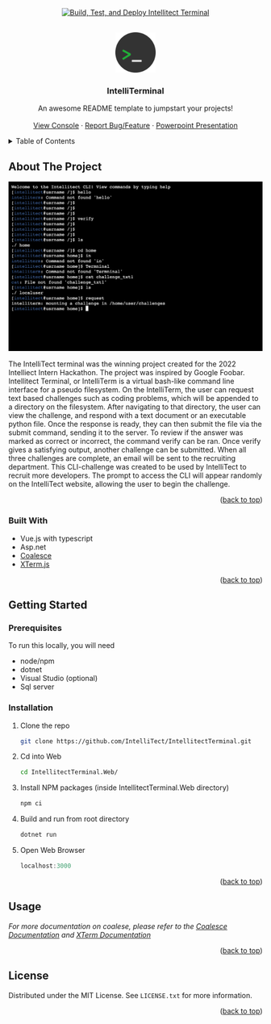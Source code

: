 <a name="readme-top"></a>
<div align="center">

[![Build, Test, and Deploy Intellitect Terminal](https://github.com/IntelliTect/IntellitectTerminal/actions/workflows/Build-Test-And-Deploy.yml/badge.svg?event=push)](https://github.com/IntelliTect/IntellitectTerminal/actions/workflows/Build-Test-And-Deploy.yml)
</div>
<!-- PROJECT LOGO -->
<br />
<div align="center">
  <a href="https://console.intellitect.com">
    <img src="logo.png" alt="Logo" width="80" height="80">
  </a>

  <h3 align="center">IntelliTerminal</h3>

  <p align="center">
    An awesome README template to jumpstart your projects!
    <br />
    <br />
    <a href="https://console.intellitect.com">View Console</a>
    ·
    <a href="https://github.com/IntelliTect/IntellitectTerminal/issues">Report Bug/Feature</a>
    ·
    <a href="https://github.com/IntelliTect/IntellitectTerminal/files/9295965/presentation.pptx">Powerpoint Presentation</a>
  </p>
</div>

<!-- TABLE OF CONTENTS -->
<details>
  <summary>Table of Contents</summary>
  <ol>
    <li>
      <a href="#about-the-project">About The Project</a>
      <ul>
        <li><a href="#built-with">Built With</a></li>
      </ul>
    </li>
    <li>
      <a href="#getting-started">Getting Started</a>
      <ul>
        <li><a href="#prerequisites">Prerequisites</a></li>
        <li><a href="#installation">Installation</a></li>
      </ul>
    </li>
    <li><a href="#license">License</a></li>
  </ol>
</details>

<!-- ABOUT THE PROJECT -->
## About The Project

[![Intellitect Terminal](./screenshot.png)](https://console.intellitect.com)

The IntelliTect terminal was the winning project created for the 2022 Intelliect Intern Hackathon. The project was inspired by Google Foobar. Intellitect Terminal, or IntelliTerm is a virtual bash-like command line interface for a pseudo filesystem. On the IntelliTerm, the user can request text based challenges such as coding problems, which will be appended to a directory on the filesystem. After navigating to that directory, the user can view the challenge, and respond with a text document or an executable python file. Once the response is ready, they can then submit the file via the submit command, sending it to the server. To review if the answer was marked as correct or incorrect, the command verify can be ran. Once verify gives a satisfying output, another challenge can be submitted. When all three challenges are complete, an email will be sent to the recruiting department. This CLI-challenge was created to be used by IntelliTect to recruit more developers. The prompt to access the CLI will appear randomly on the IntelliTect website, allowing the user to begin the challenge.

<p align="right">(<a href="#readme-top">back to top</a>)</p>

### Built With

* Vue.js with typescript
* Asp.net
* [Coalesce](https://github.com/IntelliTect/Coalesce)
* [XTerm.js](https://xtermjs.org/)

<p align="right">(<a href="#readme-top">back to top</a>)</p>

<!-- GETTING STARTED -->
## Getting Started

### Prerequisites

To run this locally, you will need

* node/npm
* dotnet
* Visual Studio (optional)
* Sql server

### Installation

1. Clone the repo
   ```sh
   git clone https://github.com/IntelliTect/IntellitectTerminal.git
   ```
2. Cd into Web
   ```sh
   cd IntellitectTerminal.Web/
   ```
   
3. Install NPM packages (inside IntellitectTerminal.Web directory)
   ```sh
   npm ci
   ```

4. Build and run from root directory
   ```js
   dotnet run
   ```

5. Open Web Browser
   ```js
   localhost:3000
   ```

<p align="right">(<a href="#readme-top">back to top</a>)</p>

<!-- USAGE EXAMPLES -->
## Usage

_For more documentation on coalese, please refer to the [Coalesce Documentation](https://intellitect.github.io/Coalesce/) and [XTerm Documentation](https://xtermjs.org/docs/)_

<p align="right">(<a href="#readme-top">back to top</a>)</p>

<!-- LICENSE -->
## License

Distributed under the MIT License. See `LICENSE.txt` for more information.

<p align="right">(<a href="#readme-top">back to top</a>)</p>
